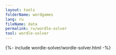 ```yaml
---
layout: tools
folderName: wordgames
lang: ru
fileName: data
permalink: ru/wordle-solver
tool: wordle-solver
---
```

{%- include wordle-solver/wordle-solver.html -%}         
